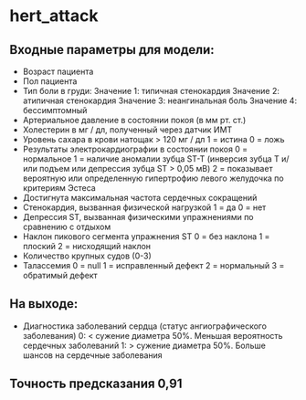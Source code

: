 # hert_attack

## Входные параметры для модели:  
  - Возраст пациента
  - Пол пациента
  - Тип боли в груди:
      Значение 1: типичная стенокардия
      Значение 2: атипичная стенокардия
      Значение 3: неангинальная боль
      Значение 4: бессимптомный
  - Артериальное давление в состоянии покоя (в мм рт. ст.)
  - Холестерин в мг / дл, полученный через датчик ИМТ
  - Уровень сахара в крови натощак > 120 мг / дл
      1 = истина
      0 = ложь
  - Результаты электрокардиографии в состоянии покоя
      0 = нормальное
      1 = наличие аномалии зубца ST-T (инверсия зубца Т и/или подъем или депрессия зубца ST > 0,05 мВ)
      2 = показывает вероятную или определенную гипертрофию левого желудочка по критериям Эстеса
  - Достигнута максимальная частота сердечных сокращений
  - Стенокардия, вызванная физической нагрузкой 
      1 = да
      0 = нет
  - Депрессия ST, вызванная физическими упражнениями по сравнению с отдыхом
  - Наклон пикового сегмента упражнения ST
      0 = без наклона
      1 = плоский
      2 = нисходящий наклон
  - Количество крупных судов (0-3)
  - Талассемия
      0 = null
      1 = исправленный дефект
      2 = нормальный
      3 = обратимый дефект

## На выходе: 
  - Диагностика заболеваний сердца (статус ангиографического заболевания)
       0: < сужение диаметра 50%. Меньшая вероятность сердечных заболеваний
       1: > сужение диаметра 50%. Больше шансов на сердечные заболевания

## Точность предсказания   0,91
